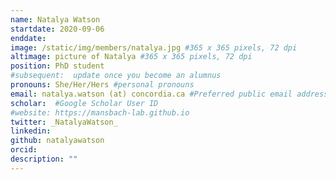 ```yaml
---
name: Natalya Watson
startdate: 2020-09-06
enddate: 
image: /static/img/members/natalya.jpg #365 x 365 pixels, 72 dpi
altimage: picture of Natalya #365 x 365 pixels, 72 dpi
position: PhD student
#subsequent:  update once you become an alumnus
pronouns: She/Her/Hers #personal pronouns
email: natalya.watson (at) concordia.ca #Preferred public email address
scholar:  #Google Scholar User ID
#website: https://mansbach-lab.github.io
twitter: _NatalyaWatson_
linkedin: 
github: natalyawatson
orcid: 
description: ""
---
```

